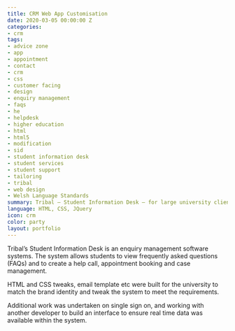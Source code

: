 ```yaml
---
title: CRM Web App Customisation
date: 2020-03-05 00:00:00 Z
categories:
- crm
tags:
- advice zone
- app
- appointment
- contact
- crm
- css
- customer facing
- design
- enquiry management
- faqs
- he
- helpdesk
- higher education
- html
- html5
- modification
- sid
- student information desk
- student services
- student support
- tailoring
- tribal
- web design
- Welsh Language Standards
summary: Tribal – Student Information Desk – for large university client.
language: HTML, CSS, JQuery
icon: crm
color: party
layout: portfolio
---
```


Tribal’s Student Information Desk is an enquiry management software systems. The system allows students to view frequently asked questions (FAQs) and to create a help call, appointment booking and case management.

HTML and CSS tweaks, email template etc were built for the university to match the brand identity and tweak the system to meet the requirements.

Additional work was undertaken on single sign on, and working with another developer to build an interface to ensure real time data was available within the system.
